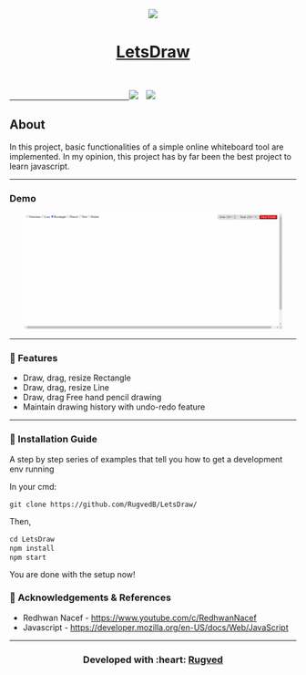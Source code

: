 <p align="center">
  <a href="" rel="noopener">
 <img width=200px src="https://cdn-icons-png.flaticon.com/512/2132/2132878.png"</a>
</p>
<h1 align = 'center'>LetsDraw</h1>

<br>

&emsp;&emsp;&emsp;&emsp;&emsp;&emsp;&emsp;&emsp;&emsp;&emsp;&emsp;&emsp;&emsp;&emsp;&emsp;[![](https://img.shields.io/badge/Made_with-ReactJS-blue?style=for-the-badge&logo=react)](https://reactjs.org/docs/getting-started.html)&emsp;[![](https://img.shields.io/badge/IDE-Visual_Studio_Code-blue?style=for-the-badge&logo=visual-studio-code)](https://code.visualstudio.com/ "Visual Studio Code")


<h2> About </h2>
<p>
In this project, basic functionalities of a simple online whiteboard tool are implemented. In my opinion, this project has by far been the best project to learn javascript.
</p>

-----------------------------------

### Demo

<p align="center">
<img src ="./assets/demo.gif" width = 90%>
</p>


-----------------------------------


### 🚀 Features

<p align="left">
   <ul>
      <li>Draw, drag, resize Rectangle</li>
      <li>Draw, drag, resize Line</li>
      <li>Draw, drag Free hand pencil drawing</li>
      <li>Maintain drawing history with undo-redo feature</li>
   </ul>
</p>


-----------------------------------

### :guide_dog: Installation Guide

A step by step series of examples that tell you how to get a development env running

In your cmd:

```
git clone https://github.com/RugvedB/LetsDraw/
```

Then,

```
cd LetsDraw
npm install
npm start
```

You are done with the setup now!


### :page_with_curl: Acknowledgements & References

- Redhwan Nacef - https://www.youtube.com/c/RedhwanNacef
- Javascript - https://developer.mozilla.org/en-US/docs/Web/JavaScript

-----------------------------------

<h3 align="center"><b>Developed with :heart: <a href="https://github.com/RugvedB">Rugved</a> </b></h1>
